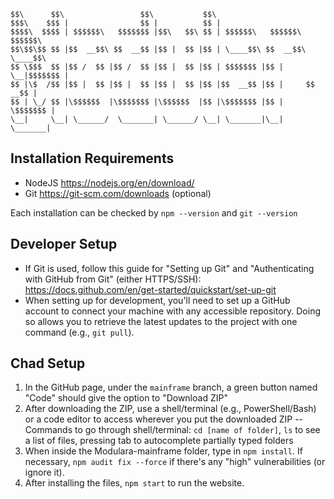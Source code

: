     
    $$\      $$\                 $$\           $$\                              
    $$$\    $$$ |                $$ |          $$ |                             
    $$$$\  $$$$ | $$$$$$\   $$$$$$$ |$$\   $$\ $$ | $$$$$$\   $$$$$$\  $$$$$$\  
    $$\$$\$$ $$ |$$  __$$\ $$  __$$ |$$ |  $$ |$$ | \____$$\ $$  __$$\ \____$$\ 
    $$ \$$$  $$ |$$ /  $$ |$$ /  $$ |$$ |  $$ |$$ | $$$$$$$ |$$ |  \__|$$$$$$$ |
    $$ |\$  /$$ |$$ |  $$ |$$ |  $$ |$$ |  $$ |$$ |$$  __$$ |$$ |     $$  __$$ |
    $$ | \_/ $$ |\$$$$$$  |\$$$$$$$ |\$$$$$$  |$$ |\$$$$$$$ |$$ |     \$$$$$$$ |
    \__|     \__| \______/  \_______| \______/ \__| \_______|\__|      \_______|            

## Installation Requirements
- NodeJS https://nodejs.org/en/download/
- Git https://git-scm.com/downloads (optional)

Each installation can be checked by `npm --version` and `git --version`

## Developer Setup
- If Git is used, follow this guide for "Setting up Git" and "Authenticating with GitHub from Git" (either HTTPS/SSH):  https://docs.github.com/en/get-started/quickstart/set-up-git
- When setting up for development, you'll need to set up a GitHub account to connect your machine with any accessible repository. Doing so allows you to retrieve the latest updates to the project with one command (e.g., `git pull`).

## Chad Setup
1. In the GitHub page, under the `mainframe` branch, a green button named "Code" should give the option to "Download ZIP"
2. After downloading the ZIP, use a shell/terminal (e.g., PowerShell/Bash) or a code editor to access wherever you put the downloaded ZIP
-- Commands to go through shell/terminal: `cd [name of folder]`, `ls` to see a list of files, pressing tab to autocomplete partially typed folders
3. When inside the Modulara-mainframe folder, type in `npm install`. If necessary, `npm audit fix --force` if there's any "high" vulnerabilities (or ignore it). 
4. After installing the files, `npm start` to run the website.
